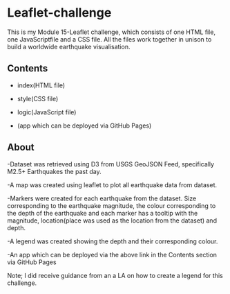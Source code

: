 # Leaflet-challenge

This is my Module 15-Leaflet challenge, which consists of one HTML file, one JavaScriptfile and a CSS file. All the files work together in unison to build a worldwide 
earthquake visualisation.

## Contents

- index(HTML file)

- style(CSS file)

- logic(JavaScript file)

- (app which can be deployed via GitHub Pages)

## About

-Dataset was retrieved using D3 from USGS GeoJSON Feed, specifically M2.5+ Earthquakes the past day.

-A map was created using leaflet to plot all earthquake data from dataset.

-Markers were created for each earthquake from the dataset. Size corresponding to the earthquake magnitude, the colour corresponding to the depth of the earthquake 
and each marker has a tooltip with the magnitude, location(place was used as the location from the dataset) and depth. 

-A legend was created showing the depth and their corresponding colour.

-An app which can be deployed via the above link in the Contents section via GitHub Pages




Note; I did receive guidance from an a LA on how to create a legend for this challenge.

